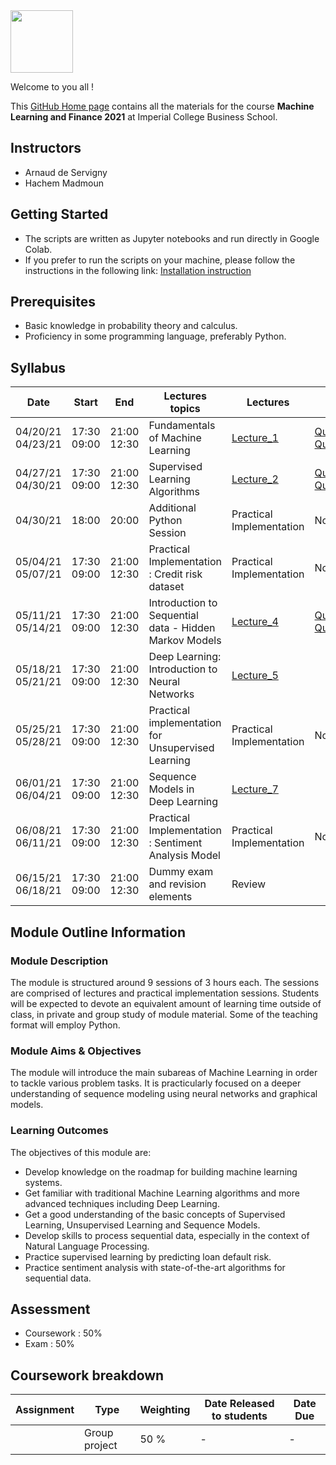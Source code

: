 <img src="https://drive.google.com/uc?export=view&id=1gmxxmwCR1WXK0IYtNqvE4QXFleznWqQO" height="100"/>

Welcome to you all !

This [GitHub Home page](https://mlfbg.github.io/MachineLearningInFinance/) contains all the materials for the course **Machine Learning and Finance 2021** at Imperial College Business School.

## Instructors

* Arnaud de Servigny 
* Hachem Madmoun 

## Getting Started
* The scripts are written as Jupyter notebooks and run directly in Google Colab.
* If you prefer to run the scripts on your machine, please follow the instructions in the following link: [Installation instruction](https://colab.research.google.com/drive/14pu0nL23Nmx2noYLpGOiRCwueJLHyPNj?usp=sharing)


## Prerequisites
* Basic knowledge in probability theory and calculus.
* Proficiency in some programming language, preferably Python. 


## Syllabus

| Date    | Start | End | Lectures topics  | Lectures | Quiz  | Programming Session | 
|----------- | ----------- | ----------- | ----------- | ----------- |-----------|-----------|
| 04/20/21<br>04/23/21   | 17:30<br>09:00 | 21:00<br>12:30 |  Fundamentals of Machine Learning | [Lecture_1](Lectures/Lecture_1.pdf "Lecture1 PDF") |  [Quiz1_link](https://forms.gle/CNpc7EWaHozLYseo6)   [Quiz1_pdf](Quiz/Quiz1.pdf "Quiz1 PDF")  |[Code1](https://colab.research.google.com/drive/1o72fpIsPRspFlWqHkgkZAgkSZdziLqPM?usp=sharing)  [Solution1](https://colab.research.google.com/drive/1dsxtg7_vfdalfj-ikIV2xsaT4ntVLiNq?usp=sharing)|
| 04/27/21<br>04/30/21 |  17:30<br>09:00 | 21:00<br>12:30 | Supervised Learning Algorithms | [Lecture_2](Lectures/Lecture_2.pdf "Lecture2 PDF") | [Quiz2_link](https://forms.gle/AquEnrH1e21Fv2gQ6) [Quiz2_pdf](Quiz/Quiz2.pdf "Quiz2 PDF") | [Code2](https://colab.research.google.com/drive/1mYIKKY09ss7xc4vSdZAF0woEkf_tDy4X?usp=sharing) [Solution2](https://colab.research.google.com/drive/1O78bRAVgzkh2vz4w4ZqYGV2kqmFXW4-J?usp=sharing)| 
| 04/30/21 | 18:00 | 20:00 | Additional Python Session | Practical Implementation | No quiz | [Code0](https://colab.research.google.com/drive/1ixGwSOekLMrr-llPPFIx0ZAw3DqAzXoU?usp=sharing) [Solution0](https://colab.research.google.com/drive/1_3hVWGK2AL69LL31jVJhTSKvltd0jcRr?usp=sharing)|
| 05/04/21<br>05/07/21 | 17:30<br>09:00 | 21:00<br>12:30 | Practical Implementation : Credit risk dataset | Practical Implementation | No quiz| [Code3](https://colab.research.google.com/drive/1OUsKGQlElfKkKmW9jHeW3-jFHVbvsiAD?usp=sharing) [Solution3](https://colab.research.google.com/drive/1IQJgEJfiM_htzzkz_va4CKobxrRiGHah?usp=sharing) |
| 05/11/21<br>05/14/21 |   17:30<br>09:00 | 21:00<br>12:30 | Introduction to Sequential data - Hidden Markov Models |[Lecture_4](Lectures/Lecture_4.pdf "Lecture4 PDF") |[Quiz4_link](https://forms.gle/CdvDi9QgvUXic9k97) [Quiz4_pdf](Quiz/Quiz4.pdf "Quiz4 PDF")|[Code4](https://colab.research.google.com/drive/1xQwlr5wxWm3g4zWtFH4V0IO-3hNBA3Tt?usp=sharing) [Solution4](https://colab.research.google.com/drive/1WOxRFBp-xFNYwgpih9AS5etxUS_9UyS_?usp=sharing) |
| 05/18/21<br>05/21/21 |  17:30<br>09:00 | 21:00<br>12:30 | Deep Learning: Introduction to Neural Networks |[Lecture_5](Lectures/Lecture_5.pdf "Lecture5 PDF") | | | 
| 05/25/21<br>05/28/21 |   17:30<br>09:00 | 21:00<br>12:30 | Practical implementation for Unsupervised Learning | Practical Implementation | No quiz | |
| 06/01/21<br>06/04/21 | 17:30<br>09:00 | 21:00<br>12:30 | Sequence Models in Deep Learning | [Lecture_7](Lectures/Lecture_7.pdf "Lecture7 PDF") | |  | 
| 06/08/21<br>06/11/21  | 17:30<br>09:00 | 21:00<br>12:30 | Practical Implementation : Sentiment Analysis Model  | Practical Implementation |No quiz | |
| 06/15/21<br>06/18/21  | 17:30<br>09:00 | 21:00<br>12:30 | Dummy exam and revision elements | Review | |  |


## Module Outline Information

### Module Description
The module is structured around 9 sessions of 3 hours each. The sessions are comprised of lectures and practical implementation sessions. Students will be expected to devote an equivalent amount of learning time outside of class, in private and group study of module material. Some of the teaching format will employ Python.

### Module Aims & Objectives
The module will introduce the main subareas of Machine Learning in order to tackle various problem tasks. It is practicularly focused on a deeper understanding of sequence modeling using neural networks and graphical models.  

### Learning Outcomes 

The objectives of this module are:
* Develop knowledge on the roadmap for building machine learning systems.
* Get familiar with traditional Machine Learning algorithms and more advanced techniques including Deep Learning. 
* Get a good understanding of the basic concepts of Supervised Learning, Unsupervised Learning and Sequence Models.
* Develop skills to process sequential data, especially in the context of Natural Language Processing. 
* Practice supervised learning by predicting loan default risk.
* Practice sentiment analysis with state-of-the-art algorithms for sequential data.



## Assessment 

* Coursework : 50%
* Exam : 50% 

## Coursework breakdown

| Assignment    | Type | Weighting | Date Released to students | Date Due  | 
|-------------- | ---- | ---------- | ------------------------ | --------- | 
|   | Group project | 50 % |  - | - |





